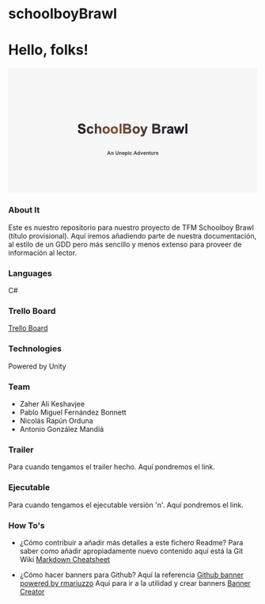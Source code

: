 # schoolboyBrawl

# Hello, folks!

![SchoolboyBrawl](https://github.com/pablofernandezbonnett/schoolboyBrawl/blob/main/schoolboyBrawl.png "Logo Title Text 1")

### About It

Este es nuestro repositorio para nuestro proyecto de TFM Schoolboy Brawl (título provisional). Aquí iremos añadiendo parte de nuestra documentación, al estilo de un GDD pero más sencillo y menos extenso para proveer de información al lector.

### Languages

C#

### Trello Board

[Trello Board](https://trello.com/b/SaxiZfsI/tfm-schoolboy-brawl)

### Technologies

Powered by Unity

### Team

+ Zaher Ali Keshavjee
+ Pablo Miguel Fernández Bonnett
+ Nicolás Rapún Orduna
+ Antonio González Mandiá

### Trailer

Para cuando tengamos el trailer hecho. Aquí pondremos el link.

### Ejecutable

Para cuando tengamos el ejecutable versión 'n'. Aquí pondremos el link.

### How To's

+ ¿Cómo contribuir a añadir más detalles a este fichero Readme?
Para saber como añadir apropiadamente nuevo contenido aquí está la Git Wiki [Markdown Cheatsheet](https://github.com/adam-p/markdown-here/wiki/Markdown-Cheatsheet)

+ ¿Cómo hacer banners para Github?
Aquí la referencia [Github banner powered by rmariuzzo](https://github.com/rmariuzzo/github-banner)
Aquí para ir a la utilidad y crear banners [Banner Creator](https://rmariuzzo.github.io/github-banner/)
